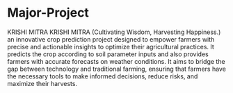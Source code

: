 # Major-Project
 KRISHI MITRA
KRISHI MITRA (Cultivating Wisdom, Harvesting Happiness.) an innovative crop prediction project designed to empower farmers with precise and actionable insights to optimize their agricultural practices. It predicts the crop according to soil parameter inputs and also provides farmers with accurate forecasts on weather conditions. It aims to bridge the gap between technology and traditional farming, ensuring that farmers have the necessary tools to make informed decisions, reduce risks, and maximize their harvests.
